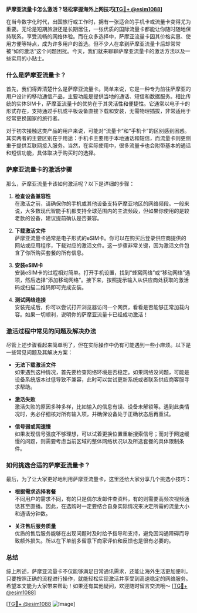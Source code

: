 **萨摩亚流量卡怎么激活？轻松掌握海外上网技巧[[TG💪+ @esim1088](https://t.me/s/esim1088)]**

在当今数字化时代，出国旅行或工作时，拥有一张适合的手机卡或流量卡变得尤为重要。无论是短期旅游还是长期居住，一张优质的国际流量卡都能让你随时随地保持联系，享受流畅的网络体验。而在众多选择中，萨摩亚流量卡因其价格实惠、使用方便等特点，成为许多用户的首选。但不少人在拿到萨摩亚流量卡后却常常被“如何激活”这个问题困扰。今天，我们就来聊聊萨摩亚流量卡的激活方法以及一些实用的小贴士。

### 什么是萨摩亚流量卡？

首先，我们得弄清楚什么是萨摩亚流量卡。简单来说，它是一种专为前往萨摩亚的用户设计的移动通信产品，主要功能是提供当地的通话、短信和数据服务。相比传统的实体SIM卡，萨摩亚流量卡的优势在于其灵活性和便捷性。它通常以电子卡的形式存在，支持通过手机或平板设备直接下载和安装，无需物理插拔，非常适用于经常更换国家的旅行者。

对于初次接触这类产品的用户来说，可能对“流量卡”和“手机卡”的区别感到困惑。其实两者的主要区别在于用途：手机卡主要用于本地通话和短信，而流量卡则更侧重于提供互联网接入服务。当然，在实际使用中，很多流量卡也会附带基本的通话和短信功能，具体取决于购买时的选择。

### 萨摩亚流量卡的激活步骤

那么，萨摩亚流量卡该如何激活呢？以下是详细的步骤：

1. **检查设备兼容性**  
   在激活之前，请确保你的手机或其他设备支持萨摩亚地区的网络频段。一般来说，大多数现代智能手机都支持全球范围内的主流频段，但如果你使用的是较老款的设备，建议提前确认是否兼容。

2. **下载激活文件**  
   萨摩亚流量卡通常是电子形式的eSIM卡。你可以在购买后登录供应商提供的网站或应用程序，下载对应的激活文件。这一步骤非常关键，因为激活文件包含了你所购买套餐的所有信息。

3. **安装eSIM卡**  
   安装eSIM卡的过程相对简单。打开手机设置，找到“蜂窝网络”或“移动网络”选项，然后选择“添加移动网络”。接下来，按照提示输入从供应商处获取的激活码或扫描二维码即可完成安装。

4. **测试网络连接**  
   安装完成后，你可以尝试打开浏览器访问一个网页，看看是否能够正常加载内容。如果一切顺利，说明你的萨摩亚流量卡已经成功激活！

### 激活过程中常见的问题及解决办法

尽管上述步骤看起来简单明了，但在实际操作中仍有可能遇到一些小麻烦。以下是一些常见问题及其解决方案：

- **无法下载激活文件**  
  如果遇到这种情况，首先要检查网络环境是否稳定。如果网络没问题，可能是设备系统版本过低导致不兼容，此时可以尝试更新系统或者联系供应商客服寻求帮助。

- **激活失败**  
  激活失败的原因多种多样，比如输入的信息有误、设备未解锁等。遇到此类情况时，务必仔细核对所有输入项，并确保设备处于正确状态后再重试。

- **信号弱或网速慢**  
  如果发现信号强度不够理想，可以试着更换位置重新搜索信号；而对于网速缓慢的问题，则需要考虑当前区域的整体网络状况以及所选套餐的具体限制条件。

### 如何挑选合适的萨摩亚流量卡？

最后，为了让大家更好地利用萨摩亚流量卡，这里还给大家分享几个挑选小技巧：

- **根据需求选择套餐**  
  不同用户的需求不同，有的只是偶尔发邮件查资料，有的则需要高频次视频通话甚至直播。因此，在选购时一定要结合自身实际情况来决定所需的流量大小和通话分钟数。

- **关注售后服务质量**  
  优质的售后服务能够在出现问题时及时给予指导和支持，避免因沟通障碍而导致额外损失。所以在下单前多留意下商家评价和反馈也是很有必要的。

### 总结

综上所述，萨摩亚流量卡不仅能够满足日常通讯需求，还能让海外生活更加便利。只要按照正确的流程进行操作，就能轻松实现激活并享受到高速稳定的网络服务。希望本文能为大家带来帮助！如果还有其他疑问，欢迎随时留言交流哦～ [[TG💪+ @esim1088](https://t.me/s/esim1088)]

[[TG💪+ @esim1088](https://t.me/s/esim1088) ![Image](https://i.postimg.cc/4NQfJmqS/Snipaste-2025-05-13-00-14-12.png)]